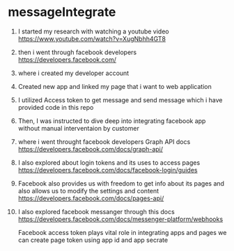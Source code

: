 # messageIntegrate
1) I started my research with watching a youtube video 
https://www.youtube.com/watch?v=XugNbhh4GT8
2) then i went through facebook developers
https://developers.facebook.com/
3) where i created my developer account
4) Created new app and linked my page that i want to web application
5) I utilized Access token to get message and send message which i have provided code in this repo
6) Then, I was instructed to dive deep into integrating facebook app without manual interventaion by customer
7) where i went throught facebook developers Graph API docs
   https://developers.facebook.com/docs/graph-api/
8) I also explored about login tokens and its uses to access pages
   https://developers.facebook.com/docs/facebook-login/guides
9) Facebook also provides us with freedom to get info about its pages and also allows us to modify the settings and content
    https://developers.facebook.com/docs/pages-api/
10) I also explored facebook messanger through this docs
    https://developers.facebook.com/docs/messenger-platform/webhooks

    Facebook access token plays vital role in integrating apps and pages we can create page token using app id and app secrate
